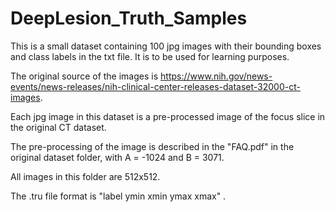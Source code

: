 # DeepLesion_Truth_Samples
This is a small dataset containing 100 jpg images with their bounding boxes and class labels in the txt file. It is to be used for learning purposes. 

The original source of the images is https://www.nih.gov/news-events/news-releases/nih-clinical-center-releases-dataset-32000-ct-images. 

Each jpg image in this dataset is a pre-processed image of the focus slice in the original CT dataset.

The pre-processing of the image is described in the "FAQ.pdf" in the original dataset folder, with A = -1024 and B = 3071.

All images in this folder are 512x512.

The .tru file format is "label  ymin  xmin  ymax  xmax" .

